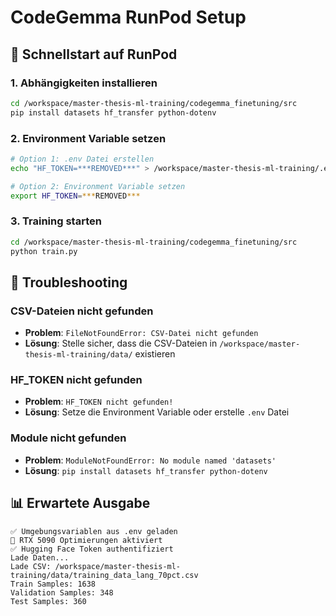 # CodeGemma RunPod Setup

## 🚀 Schnellstart auf RunPod

### 1. Abhängigkeiten installieren
```bash
cd /workspace/master-thesis-ml-training/codegemma_finetuning/src
pip install datasets hf_transfer python-dotenv
```

### 2. Environment Variable setzen
```bash
# Option 1: .env Datei erstellen
echo "HF_TOKEN=***REMOVED***" > /workspace/master-thesis-ml-training/.env

# Option 2: Environment Variable setzen
export HF_TOKEN=***REMOVED***
```

### 3. Training starten
```bash
cd /workspace/master-thesis-ml-training/codegemma_finetuning/src
python train.py
```

## 🔧 Troubleshooting

### CSV-Dateien nicht gefunden
- **Problem**: `FileNotFoundError: CSV-Datei nicht gefunden`
- **Lösung**: Stelle sicher, dass die CSV-Dateien in `/workspace/master-thesis-ml-training/data/` existieren

### HF_TOKEN nicht gefunden
- **Problem**: `HF_TOKEN nicht gefunden!`
- **Lösung**: Setze die Environment Variable oder erstelle `.env` Datei

### Module nicht gefunden
- **Problem**: `ModuleNotFoundError: No module named 'datasets'`
- **Lösung**: `pip install datasets hf_transfer python-dotenv`

## 📊 Erwartete Ausgabe

```
✅ Umgebungsvariablen aus .env geladen
🚀 RTX 5090 Optimierungen aktiviert
✅ Hugging Face Token authentifiziert
Lade Daten...
Lade CSV: /workspace/master-thesis-ml-training/data/training_data_lang_70pct.csv
Train Samples: 1638
Validation Samples: 348
Test Samples: 360
```

